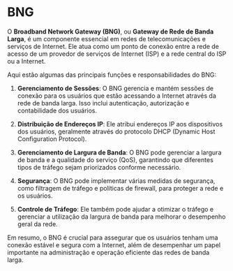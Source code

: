 # BNG
O **Broadband Network Gateway (BNG)**, ou **Gateway de Rede de Banda Larga**, é um componente essencial em redes de telecomunicações e serviços de Internet. Ele atua como um ponto de conexão entre a rede de acesso de um provedor de serviços de Internet (ISP) e a rede central do ISP ou a Internet.

Aqui estão algumas das principais funções e responsabilidades do BNG:

1. **Gerenciamento de Sessões**: O BNG gerencia e mantém sessões de conexão para os usuários que estão acessando a Internet através da rede de banda larga. Isso inclui autenticação, autorização e contabilidade dos usuários.

2. **Distribuição de Endereços IP**: Ele atribui endereços IP aos dispositivos dos usuários, geralmente através do protocolo DHCP (Dynamic Host Configuration Protocol).

3. **Gerenciamento de Largura de Banda**: O BNG pode gerenciar a largura de banda e a qualidade do serviço (QoS), garantindo que diferentes tipos de tráfego sejam priorizados conforme necessário.

4. **Segurança**: O BNG pode implementar várias medidas de segurança, como filtragem de tráfego e políticas de firewall, para proteger a rede e os usuários.

5. **Controle de Tráfego**: Ele também pode ajudar a otimizar o tráfego e gerenciar a utilização da largura de banda para melhorar o desempenho geral da rede.

Em resumo, o BNG é crucial para assegurar que os usuários tenham uma conexão estável e segura com a Internet, além de desempenhar um papel importante na administração e operação eficiente das redes de banda larga.
